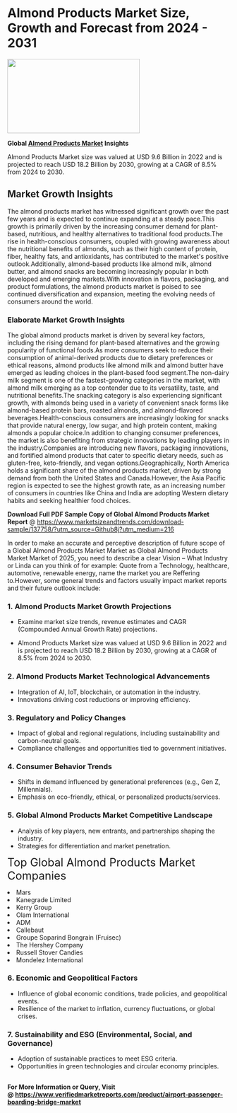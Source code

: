 <H1>Almond Products Market Size, Growth and Forecast from 2024 - 2031</H1><img class="aligncenter size-medium wp-image-584254" src="https://thirdeyenews.in/wp-content/uploads/2024/09/Global-Market-Research-300x168.jpeg" alt="" width="300" height="168" /><p><strong>Global&nbsp;<a href="https://www.marketsizeandtrends.com/download-sample/137758/?utm_source=Github8j?utm_medium=216">Almond Products Market</a> Insights</strong></p><p>Almond Products Market size was valued at USD 9.6 Billion in 2022 and is projected to reach USD 18.2 Billion by 2030, growing at a CAGR of 8.5% from 2024 to 2030.</p><p><h2>Market Growth Insights</h2> The almond products market has witnessed significant growth over the past few years and is expected to continue expanding at a steady pace.This growth is primarily driven by the increasing consumer demand for plant-based, nutritious, and healthy alternatives to traditional food products.The rise in health-conscious consumers, coupled with growing awareness about the nutritional benefits of almonds, such as their high content of protein, fiber, healthy fats, and antioxidants, has contributed to the market's positive outlook.Additionally, almond-based products like almond milk, almond butter, and almond snacks are becoming increasingly popular in both developed and emerging markets.With innovation in flavors, packaging, and product formulations, the almond products market is poised to see continued diversification and expansion, meeting the evolving needs of consumers around the world. <h3>Elaborate Market Growth Insights</h3> The global almond products market is driven by several key factors, including the rising demand for plant-based alternatives and the growing popularity of functional foods.As more consumers seek to reduce their consumption of animal-derived products due to dietary preferences or ethical reasons, almond products like almond milk and almond butter have emerged as leading choices in the plant-based food segment.The non-dairy milk segment is one of the fastest-growing categories in the market, with almond milk emerging as a top contender due to its versatility, taste, and nutritional benefits.The snacking category is also experiencing significant growth, with almonds being used in a variety of convenient snack forms like almond-based protein bars, roasted almonds, and almond-flavored beverages.Health-conscious consumers are increasingly looking for snacks that provide natural energy, low sugar, and high protein content, making almonds a popular choice.In addition to changing consumer preferences, the market is also benefiting from strategic innovations by leading players in the industry.Companies are introducing new flavors, packaging innovations, and fortified almond products that cater to specific dietary needs, such as gluten-free, keto-friendly, and vegan options.Geographically, North America holds a significant share of the almond products market, driven by strong demand from both the United States and Canada.However, the Asia Pacific region is expected to see the highest growth rate, as an increasing number of consumers in countries like China and India are adopting Western dietary habits and seeking healthier food choices.</p><p><span class=""><strong>Download Full PDF Sample Copy of Global Almond Products Market Report</strong> @ <a href="https://www.marketsizeandtrends.com/download-sample/137758/?utm_source=Github8j?utm_medium=216" target="_blank">https://www.marketsizeandtrends.com/download-sample/137758/?utm_source=Github8j?utm_medium=216</a></span></p><p>In order to make an accurate and perceptive description of future scope of a Global&nbsp;Almond Products Market Market as Global&nbsp;Almond Products Market Market of 2025, you need to describe a clear Vision &ndash; What Industry or Linda can you think of for example: Quote from a Technology, healthcare, automotive, renewable energy, name the market you are Reffering to.However, some general trends and factors usually impact market reports and their future outlook include:</p><h3>1.&nbsp;<strong>Almond Products Market Growth Projections</strong></h3><ul><li>Examine market size trends, revenue estimates and CAGR (Compounded Annual Growth Rate) projections.</li><li><p>Almond Products Market size was valued at USD 9.6 Billion in 2022 and is projected to reach USD 18.2 Billion by 2030, growing at a CAGR of 8.5% from 2024 to 2030.</p></li></ul><h3>2.&nbsp;<strong>Almond Products Market Technological Advancements</strong></h3><ul><li>Integration of AI, IoT, blockchain, or automation in the industry.</li><li>Innovations driving cost reductions or improving efficiency.</li></ul><h3>3.&nbsp;<strong>Regulatory and Policy Changes</strong></h3><ul><li>Impact of global and regional regulations, including sustainability and carbon-neutral goals.</li><li>Compliance challenges and opportunities tied to government initiatives.</li></ul><h3>4.&nbsp;<strong>Consumer Behavior Trends</strong></h3><ul><li>Shifts in demand influenced by generational preferences (e.g., Gen Z, Millennials).</li><li>Emphasis on eco-friendly, ethical, or personalized products/services.</li></ul><h3>5.&nbsp;<strong>Global Almond Products Market Competitive Landscape</strong></h3><ul><li>Analysis of key players, new entrants, and partnerships shaping the industry.</li><li>Strategies for differentiation and market penetration.</li></ul><p data-pm-slice="1 1 []"><span style="color: inherit; font-family: inherit; font-size: 25px;">Top Global Almond Products Market Companies</span></p><div class="" data-test-id=""><p><li>Mars</li><li> Kanegrade Limited</li><li> Kerry Group</li><li> Olam International</li><li> ADM</li><li> Callebaut</li><li> Groupe Soparind Bongrain (Fruisec)</li><li> The Hershey Company</li><li> Russell Stover Candies</li><li> Mondelez International</li></p></div><h3>6.&nbsp;<strong>Economic and Geopolitical Factors</strong></h3><ul><li>Influence of global economic conditions, trade policies, and geopolitical events.</li><li>Resilience of the market to inflation, currency fluctuations, or global crises.</li></ul><h3>7.&nbsp;<strong>Sustainability and ESG (Environmental, Social, and Governance)</strong></h3><ul><li>Adoption of sustainable practices to meet ESG criteria.</li><li>Opportunities in green technologies and circular economy principles.</li></ul><h2><strong style="font-size: 14px;">For More Information or Query, Visit @&nbsp;</strong><a style="background-color: #ffffff; font-size: 14px;" href="https://www.marketsizeandtrends.com/report/almond-products-market/" target="_blank">https://www.verifiedmarketreports.com/product/airport-passenger-boarding-bridge-market</a></h2>